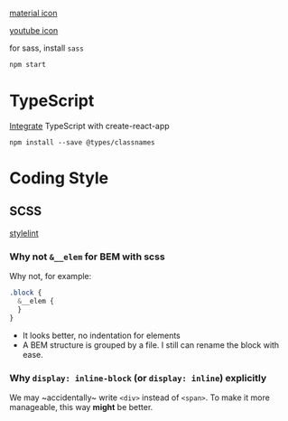 [material icon](https://material.io/resources/icons/?style=baseline)

[youtube icon](https://www.youtube.com/about/brand-resources/#logos-icons-colors)

for sass, install `sass`

```sh
npm start
```

# TypeScript
[Integrate](https://create-react-app.dev/docs/adding-typescript/) TypeScript with create-react-app

`npm install --save @types/classnames`

# Coding Style

## SCSS

[stylelint](https://stylelint.io/)

### Why not `&__elem` for BEM with scss

Why not, for example:

```scss
.block {
  &__elem {
  }
}
```

- It looks better, no indentation for elements
- A BEM structure is grouped by a file. I still can rename the block with ease.

### Why `display: inline-block` (or `display: inline`) explicitly

We may ~accidentally~ write `<div>` instead of `<span>`. To make it more manageable, this way **might** be better.
